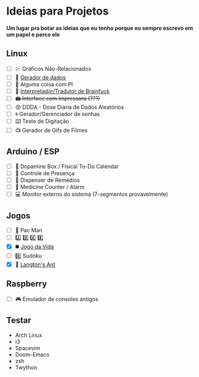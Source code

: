 # Ideias para Projetos
<b> Um lugar pra botar as ideias que eu tenho porque eu sempre escrevo em um papel e perco ele </b>

## Linux
 - [ ] :chart: Gráficos Não-Relacionados
 - [ ] :floppy_disk: [Gerador de dados](https://github.com/JorgeJabczenski/database_generator)
 - [ ] :pie: Alguma coisa com PI 
 - [ ] :monocle_face: [Interpretador/Tradutor de Brainfuck](https://github.com/JorgeJabczenski/BrainFuckInterpreter)
 - [ ] ~~:printer: Interface com impressora (???)~~
 - [ ] :dizzy_face: DDDA - Dose Diária de Dados Aleatórios
 - [ ] :cyclone: Gerador/Gerenciador de senhas
 - [ ] :keyboard: Teste de Digitação
 - [ ] :tv: Gerador de Gifs de Filmes
## Arduino / ESP
 - [ ] :brain: Dopamine Box / Fisical To-Do Calendar
 - [ ] :date: Controle de Presença
 - [ ] :pill: Dispenser de Remédios 
 - [ ] :pill: Medicine Counter / Alarm
 - [ ] :computer: Monitor externo do sistema (7-segmentos provavelmente)

## Jogos
 - [ ] :pizza: Pac Man
 - [ ] :two: :zero: :four: :eight:
 - [x] :black_medium_square: [Jogo da Vida](https://github.com/JorgeJabczenski/GameOfLife)
 - [ ] :zero: Sudoku
 - [x] :ant: [Langton's Ant](https://github.com/JorgeJabczenski/LangtonAnt)
 
 ## Raspberry
 - [ ] :video_game: Emulador de consoles antigos

## Testar
 - Arch Linux
 - i3
 - Spacevim
 - Doom-Emacs
 - zsh
 - Twython
